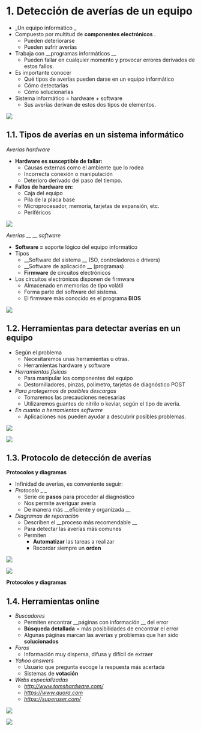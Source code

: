 # 1. Detección de averías de un equipo

* _Un equipo informático _
* Compuesto por multitud de  __componentes electrónicos__ \.
  * Pueden deteriorarse
  * Pueden sufrir averías
* Trabaja con  __programas informáticos __
  * Pueden fallar en cualquier momento y provocar errores derivados de estos fallos\.
* Es importante conocer
  * Qué tipos de averías pueden darse en un equipo informático
  * Cómo detectarlas
  * Cómo solucionarlas
* Sistema informático = hardware \+ software
  * Sus averías derivan de estos dos tipos de elementos\.

![](img/Teor%C3%ADa_UD09_Detecci%C3%B3n_de_aver%C3%ADas_y_reparaci%C3%B3n_%28I%292.png)

## 1.1. Tipos de averías en un sistema informático

_Averías hardware_

* __Hardware es susceptible de fallar:__
  * Causas externas como el ambiente que lo rodea
  * Incorrecta conexión o manipulación
  * Deterioro derivado del paso del tiempo\.
* __Fallos de hardware en:__
  * Caja del equipo
  * Pila de la placa base
  * Microprocesador, memoria, tarjetas de expansión, etc\.
  * Periféricos

![](img/Teor%C3%ADa_UD09_Detecci%C3%B3n_de_aver%C3%ADas_y_reparaci%C3%B3n_%28I%293.jpg)

_Averías_  __ __  _software_

* __Software =__  soporte lógico del equipo informático
* Tipos
  * __Software del sistema __ \(SO, controladores o drivers\)
  * __Software de aplicación __ \(programas\)
  * __Firmware__  de circuitos electrónicos
* Los circuitos electrónicos disponen de firmware
  * Almacenado en memorias de tipo volátil
  * Forma parte del software del sistema\.
  * El firmware más conocido es el programa  __BIOS__

![](img/Teor%C3%ADa_UD09_Detecci%C3%B3n_de_aver%C3%ADas_y_reparaci%C3%B3n_%28I%294.png)

## 1.2. Herramientas para detectar averías en un equipo

* Según el problema
  * Necesitaremos unas herramientas u otras\.
  * Herramientas hardware y software
* _Herramientas físicas_
  * Para manipular los componentes del equipo
  * Destornilladores, pinzas, polímetro, tarjetas de diagnóstico POST
* _Para protegernos de posibles descargas_
  * Tomaremos las precauciones necesarias
  * Utilizaremos guantes de nitrilo o kevlar, según el tipo de avería\.
* _En cuanto a herramientas software_
  * Aplicaciones nos pueden ayudar a descubrir posibles problemas\.

![](img/Teor%C3%ADa_UD09_Detecci%C3%B3n_de_aver%C3%ADas_y_reparaci%C3%B3n_%28I%295.png)

![](img/Teor%C3%ADa_UD09_Detecci%C3%B3n_de_aver%C3%ADas_y_reparaci%C3%B3n_%28I%296.png)

## 1.3. Protocolo de detección de averías

__Protocolos y diagramas__

* Infinidad de averías, es conveniente seguir:
* _Protocolo_  _ _
  * Serie de  __pasos__  para proceder al diagnóstico
  * Nos permite averiguar avería
  * De manera más  __eficiente y organizada __
* _Diagramas de reparación_
  * Describen el  __proceso más recomendable __
  * Para detectar las averías más comunes
  * Permiten
    * __Automatizar__  las tareas a realizar
    * Recordar siempre un  __orden__

![](img/Teor%C3%ADa_UD09_Detecci%C3%B3n_de_aver%C3%ADas_y_reparaci%C3%B3n_%28I%297.jpg)

![](img/Teor%C3%ADa_UD09_Detecci%C3%B3n_de_aver%C3%ADas_y_reparaci%C3%B3n_%28I%298.png)

__Protocolos y diagramas__

## 1.4. Herramientas online

* _Buscadores_
  * Permiten encontrar  __páginas con información __ del error
  * __Búsqueda detallada__  = más posibilidades de encontrar el error
  * Algunas páginas marcan las averías y problemas que han sido  __solucionados__
* _Foros_
  * Información muy dispersa, difusa y difícil de extraer
* _Yahoo answers_
  * Usuario que pregunta escoge la respuesta más acertada
  * Sistemas de  __votación__
* _Webs especializadas_
  * _[http://www\.tomshardware\.com/](http://www.tomshardware.com/)_
  * _[https://www\.quora\.com](https://www.quora.com/)_
  * _[https://superuser\.com/](https://superuser.com/)_

![](img/Teor%C3%ADa_UD09_Detecci%C3%B3n_de_aver%C3%ADas_y_reparaci%C3%B3n_%28I%299.png)

![](img/Teor%C3%ADa_UD09_Detecci%C3%B3n_de_aver%C3%ADas_y_reparaci%C3%B3n_%28I%2910.png)
